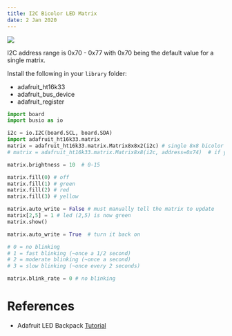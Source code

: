 ```yaml
---
title: I2C Bicolor LED Matrix
date: 2 Jan 2020
---
```


![](https://cdn-shop.adafruit.com/970x728/902-00.jpg)

I2C address range is 0x70 - 0x77 with 0x70 being the default value for a single matrix.

Install the following in your `library` folder:

- adafruit_ht16k33
- adafruit_bus_device
- adafruit_register

```python
import board
import busio as io

i2c = io.I2C(board.SCL, board.SDA)
import adafruit_ht16k33.matrix 
matrix = adafruit_ht16k33.matrix.Matrix8x8x2(i2c) # single 8x8 bicolor LEDs
# matrix = adafruit_ht16k33.matrix.Matrix8x8(i2c, address=0x74)  # if you need to change the address

matrix.brightness = 10  # 0-15

matrix.fill(0) # off
matrix.fill(1) # green
matrix.fill(2) # red
matrix.fill(3) # yellow

matrix.auto_write = False # must manually tell the matrix to update
matrix[2,5] = 1 # led (2,5) is now green
matrix.show()

matrix.auto_write = True  # turn it back on

# 0 = no blinking
# 1 = fast blinking (~once a 1/2 second)
# 2 = moderate blinking (~once a second)
# 3 = slow blinking (~once every 2 seconds)

matrix.blink_rate = 0 # no blinking

```

# References

- Adafruit LED Backpack [Tutorial](https://learn.adafruit.com/micropython-hardware-led-backpacks-and-featherwings?view=all)
